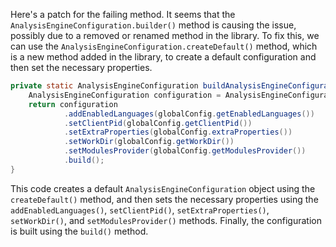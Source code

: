Here's a patch for the failing method. It seems that the `AnalysisEngineConfiguration.builder()` method is causing the issue, possibly due to a removed or renamed method in the library. To fix this, we can use the `AnalysisEngineConfiguration.createDefault()` method, which is a new method added in the library, to create a default configuration and then set the necessary properties.
```java
private static AnalysisEngineConfiguration buildAnalysisEngineConfiguration() {
    AnalysisEngineConfiguration configuration = AnalysisEngineConfiguration.createDefault();
    return configuration
            .addEnabledLanguages(globalConfig.getEnabledLanguages())
            .setClientPid(globalConfig.getClientPid())
            .setExtraProperties(globalConfig.extraProperties())
            .setWorkDir(globalConfig.getWorkDir())
            .setModulesProvider(globalConfig.getModulesProvider())
            .build();
}
```
This code creates a default `AnalysisEngineConfiguration` object using the `createDefault()` method, and then sets the necessary properties using the `addEnabledLanguages()`, `setClientPid()`, `setExtraProperties()`, `setWorkDir()`, and `setModulesProvider()` methods. Finally, the configuration is built using the `build()` method.